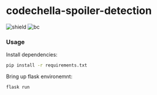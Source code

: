 # codechella-spoiler-detection

![shield][badge] ![bc][chat]


### Usage
Install dependencies:
```bash
pip install -r requirements.txt
```
Bring up flask environemnt:
```bash
flask run
```


<!-- Markdown link & img dfn -->
[badge]: https://img.shields.io/badge/SpoilerDetector-building..%F0%9F%A4%93-blue

[chat]: https://img.shields.io/badge/chat-on%20Slack-brightgreen

